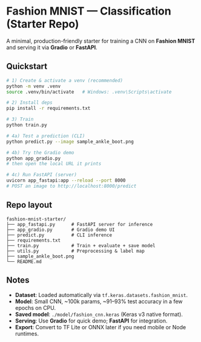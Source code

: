 # Fashion MNIST — Classification (Starter Repo)

A minimal, production-friendly starter for training a CNN on **Fashion MNIST** and serving it via **Gradio** or **FastAPI**.

## Quickstart

```bash
# 1) Create & activate a venv (recommended)
python -m venv .venv
source .venv/bin/activate   # Windows: .venv\Scripts\activate

# 2) Install deps
pip install -r requirements.txt

# 3) Train
python train.py

# 4a) Test a prediction (CLI)
python predict.py --image sample_ankle_boot.png

# 4b) Try the Gradio demo
python app_gradio.py
# then open the local URL it prints

# 4c) Run FastAPI (server)
uvicorn app_fastapi:app --reload --port 8000
# POST an image to http://localhost:8000/predict
```

## Repo layout

```
fashion-mnist-starter/
├── app_fastapi.py      # FastAPI server for inference
├── app_gradio.py       # Gradio demo UI
├── predict.py          # CLI inference
├── requirements.txt
├── train.py            # Train + evaluate + save model
├── utils.py            # Preprocessing & label map
├── sample_ankle_boot.png
└── README.md
```

## Notes

- **Dataset**: Loaded automatically via `tf.keras.datasets.fashion_mnist`.
- **Model**: Small CNN, ~100k params, ~91–93% test accuracy in a few epochs on CPU.
- **Saved model**: `./model/fashion_cnn.keras` (Keras v3 native format).
- **Serving**: Use **Gradio** for quick demo; **FastAPI** for integration.
- **Export**: Convert to TF Lite or ONNX later if you need mobile or Node runtimes.
